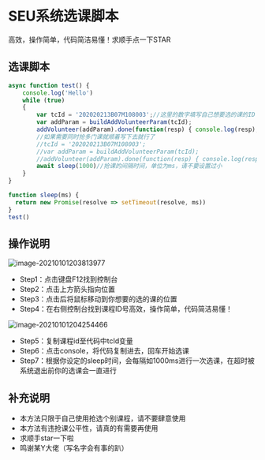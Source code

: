 # SEU系统选课脚本

高效，操作简单，代码简洁易懂！求顺手点一下STAR

## 选课脚本

```javascript
async function test() {
    console.log('Hello')
    while (true)
    {
        var tcId = '202020213B07M108003';//这里的数字填写自己想要选的课的ID
        var addParam = buildAddVolunteerParam(tcId);
        addVolunteer(addParam).done(function(resp) { console.log(resp); });
        //如果需要同时抢多门课就顺着写下去就行了
		//tcId = '202020213B07M108003';
        //var addParam = buildAddVolunteerParam(tcId);
        //addVolunteer(addParam).done(function(resp) { console.log(resp); });
        await sleep(1000)//抢课的间隔时间，单位为ms，请不要设置过小
    }
}

function sleep(ms) {
  return new Promise(resolve => setTimeout(resolve, ms))
}
test()
```

## 操作说明

![image-20210101203813977](C:\Users\luochengyu\AppData\Roaming\Typora\typora-user-images\image-20210101203813977.png)

- Step1：点击键盘F12找到控制台
- Step2：点击上方箭头指向位置
- Step3：点击后将鼠标移动到你想要的选的课的位置
- Step4：在右侧控制台找到课程ID号高效，操作简单，代码简洁易懂！

![image-20210101204254466](C:\Users\luochengyu\AppData\Roaming\Typora\typora-user-images\image-20210101204254466.png)

- Step5：复制课程id至代码中tcId变量
- Step6：点击console，将代码复制进去，回车开始选课
- Step7：根据你设定的sleep时间，会每隔如1000ms进行一次选课，在超时被系统退出前你的选课会一直进行

## 补充说明

- 本方法只限于自己使用抢选个别课程，请不要肆意使用
- 本方法有违抢课公平性，请真的有需要再使用
- 求顺手star一下啦
- 鸣谢某Y大佬（写名字会有事的趴）
